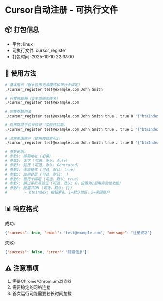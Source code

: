 # Cursor自动注册 - 可执行文件

## 📦 打包信息
- 平台: linux
- 可执行文件: cursor_register
- 打包时间: 2025-10-10 22:37:00

## 🚀 使用方法

```bash
# 基本用法（默认启用无痕模式和银行卡绑定）
./cursor_register test@example.com John Smith

# 只提供邮箱（会生成随机姓名）
./cursor_register test@example.com

# 完整参数用法
./cursor_register test@example.com John Smith true . true 0 '{"btnIndex":1}'

# 启用跳过手机号验证（实验性功能）
./cursor_register test@example.com John Smith true . true 1 '{"btnIndex":1}'

# 注册美国账户（使用按钮索引2）
./cursor_register test@example.com John Smith true . true 0 '{"btnIndex":2}'

# 参数说明:
# 参数1: 邮箱地址 (必需)
# 参数2: 名字 (可选，默认: Auto)
# 参数3: 姓氏 (可选，默认: Generated)
# 参数4: 无痕模式 (可选，默认: true)
# 参数5: 应用目录 (可选，默认: .)
# 参数6: 银行卡绑定 (可选，默认: true)
# 参数7: 跳过手机号验证 (可选，默认: 0，设置为1启用实验性功能)
# 参数8: 配置JSON (可选，默认: {})
#        - btnIndex: 按钮索引，1=默认地区，2=美国账户
```

## 📊 响应格式

成功:
```json
{"success": true, "email": "test@example.com", "message": "注册成功"}
```

失败:
```json
{"success": false, "error": "错误信息"}
```

## ⚠️ 注意事项

1. 需要Chrome/Chromium浏览器
2. 需要稳定的网络连接
3. 首次运行可能需要较长时间加载
